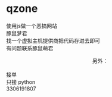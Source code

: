 # qzone
使用js做一个恶搞网站</br>
豚鼠梦君</br>
找一个虚拟主机提供商把代码存进去即可</br>
有问题联系豚鼠萌君</br>
<center>另外：</center></br>
接单</br>
只接 python</br>
3306191807</br>

